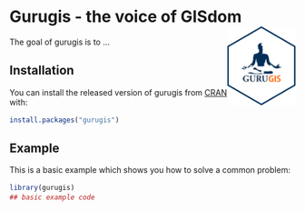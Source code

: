 
# Gurugis - the voice of GISdom <img src='man/figures/logo.png' align="right" height="139" />

<!-- badges: start -->
<!-- badges: end -->

The goal of gurugis is to ...

## Installation

You can install the released version of gurugis from [CRAN](https://CRAN.R-project.org) with:

``` r
install.packages("gurugis")
```

## Example

This is a basic example which shows you how to solve a common problem:

``` r
library(gurugis)
## basic example code
```

